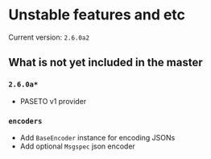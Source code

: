 # Unstable features and etc

Current version: `2.6.0a2`

## What is not yet included in the master


### `2.6.0a*`
- PASETO v1 provider

### `encoders`
- Add `BaseEncoder` instance for encoding JSONs
- Add optional `Msgspec` json encoder